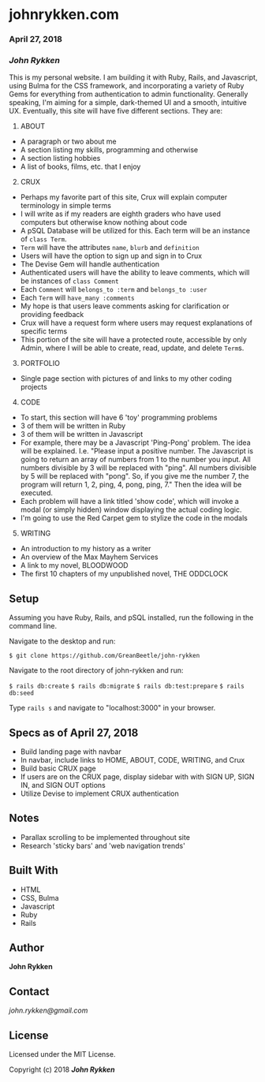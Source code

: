 # johnrykken.com

### April 27, 2018

### _John Rykken_



This is my personal website. I am building it with Ruby, Rails, and Javascript, using Bulma for the CSS framework, and incorporating a variety of Ruby Gems for everything from authentication to admin functionality. Generally speaking, I'm aiming for a simple, dark-themed UI and a smooth, intuitive UX. Eventually, this site will have five different sections. They are:

1. ABOUT
  * A paragraph or two about me
  * A section listing my skills, programming and otherwise
  * A section listing hobbies
  * A list of books, films, etc. that I enjoy

2. CRUX
  * Perhaps my favorite part of this site, Crux will explain computer terminology in simple terms
  * I will write as if my readers are eighth graders who have used computers but otherwise know nothing about code  
  * A pSQL Database will be utilized for this. Each term will be an instance of  `class Term`.
  * `Term` will have the attributes `name`, `blurb` and `definition`
  * Users will have the option to sign up and sign in to Crux  
  * The Devise Gem will handle authentication
  * Authenticated users will have the ability to leave comments, which will be instances of `class Comment`
  * Each `Comment` will `belongs_to :term` and `belongs_to :user`
  * Each  `Term` will `have_many :comments`
  * My hope is that users leave comments asking for clarification or providing feedback
  * Crux will have a request form where users may request explanations of specific terms
  * This portion of the site will have a protected route, accessible by only Admin, where I will be able to create, read, update, and delete `Term`s.     

3. PORTFOLIO
  * Single page section with pictures of and links to my other coding projects

4. CODE
  * To start, this section will have 6 'toy' programming problems
  * 3 of them will be written in Ruby
  * 3 of them will be written in Javascript
  * For example, there may be a Javascript 'Ping-Pong' problem. The idea will be explained. I.e. "Please input a positive number. The Javascript is going to return an array of numbers from 1 to the number you input. All numbers divisible by 3 will be replaced with "ping". All numbers divisible by 5 will be replaced with "pong". So, if you give me the number 7, the program will return 1, 2, ping, 4, pong, ping, 7." Then the idea will be executed.
  * Each problem will have a link titled 'show code', which will invoke a modal (or simply hidden) window displaying the actual coding logic.
  * I'm going to use the Red Carpet gem to stylize the code in the modals    

5. WRITING
  * An introduction to my history as a writer
  * An overview of the Max Mayhem Services
  * A link to my novel, BLOODWOOD
  * The first 10 chapters of my unpublished novel, THE ODDCLOCK      

## Setup

Assuming you have Ruby, Rails, and pSQL installed, run the following in the command line.

Navigate to the desktop and run:

`$ git clone https://github.com/GreanBeetle/john-rykken`

Navigate to the root directory of john-rykken and run:

`$ rails db:create`
`$ rails db:migrate`
`$ rails db:test:prepare`
`$ rails db:seed`

Type `rails s` and navigate to "localhost:3000" in your browser.

## Specs as of April 27, 2018

* Build landing page with navbar
* In navbar, include links to HOME, ABOUT, CODE, WRITING, and Crux
* Build basic CRUX page
* If users are on the CRUX page, display sidebar with with SIGN UP, SIGN IN, and SIGN OUT options  
* Utilize Devise to implement CRUX authentication   

## Notes
* Parallax scrolling to be implemented throughout site
* Research 'sticky bars' and 'web navigation trends'

## Built With

* HTML
* CSS, Bulma
* Javascript
* Ruby
* Rails

## Author

**John Rykken**

## Contact

_john.rykken@gmail.com_

## License

Licensed under the MIT License.

  <!-- ## Acknowledgments -->

Copyright (c) 2018 **_John Rykken_**
